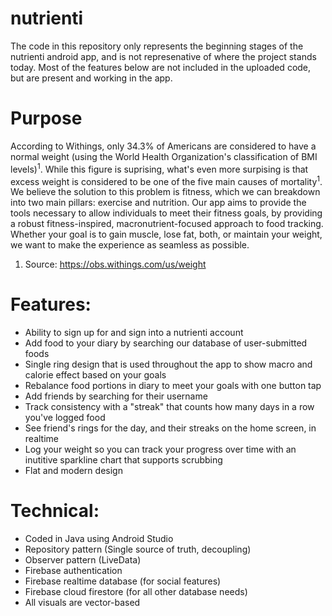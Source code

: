 # nutrienti

The code in this repository only represents the beginning stages of the nutrienti android app, and is not represenative of where the project stands today.
Most of the features below are not included in the uploaded code, but are present and working in the app.

# Purpose
According to Withings, only 34.3% of Americans are considered to have a normal weight (using the World Health Organization's classification of BMI levels)<sup>1</sup>. While this figure is suprising, what's even more surpising is that excess weight is considered to be one of the five main causes of mortality<sup>1</sup>. We believe the solution to this problem is fitness, which we can breakdown into two main pillars: exercise and nutrition. Our app aims to provide the tools necessary to allow individuals to meet their fitness goals, by providing a robust fitness-inspired, macronutrient-focused approach to food tracking. Whether your goal is to gain muscle, lose fat, both, or maintain your weight, we want to make the experience as seamless as possible.

1. Source: https://obs.withings.com/us/weight

# Features:
- Ability to sign up for and sign into a nutrienti account
- Add food to your diary by searching our database of user-submitted foods
- Single ring design that is used throughout the app to show macro and calorie effect based on your goals
- Rebalance food portions in diary to meet your goals with one button tap
- Add friends by searching for their username
- Track consistency with a "streak" that counts how many days in a row you've logged food
- See friend's rings for the day, and their streaks on the home screen, in realtime
- Log your weight so you can track your progress over time with an inutitive sparkline chart that supports scrubbing
- Flat and modern design

# Technical:
- Coded in Java using Android Studio
- Repository pattern (Single source of truth, decoupling)
- Observer pattern (LiveData)
- Firebase authentication
- Firebase realtime database (for social features)
- Firebase cloud firestore (for all other database needs)
- All visuals are vector-based
